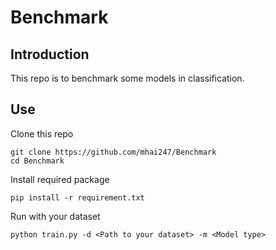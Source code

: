 # Benchmark

## Introduction
This repo is to benchmark some models in classification.

## Use

Clone this repo

```
git clone https://github.com/mhai247/Benchmark
cd Benchmark
```

Install required package

```
pip install -r requirement.txt
```

Run with your dataset

```
python train.py -d <Path to your dataset> -m <Model type>
```